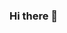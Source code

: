 ### Hi there 👋

<!--
**artego974/artego974** is a ✨ _special_ ✨ repository because its `README.md` (this file) appears on your GitHub profile.




- 🌱 I’m currently learning ( js, python)
- 👯 I’m looking to collaborate on (now nothing)
- 🤔 I’m looking for help with (now nothing)
- 💬 Ask me about (now nothing)
- 📫 How to reach me: (now nothing)
- 😄 Pronouns: (he him)
- ⚡ Fun fact: (blau)
-->
